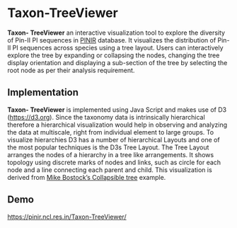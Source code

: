 # Taxon-TreeViewer
**Taxon- TreeViewer** an interactive visualization tool to explore the diversity of Pin-II PI sequences in [PINIR](https://pinir.ncl.res.in/) database. It visualizes the distribution of Pin-II PI sequences across species using a tree layout. Users can interactively explore the tree by expanding or collapsing the nodes, changing the tree display orientation and displaying a sub-section of the tree by selecting the root node as per their analysis requirement.

## Implementation
**Taxon- TreeViewer** is implemented using Java Script and makes use of D3 (https://d3.org). Since the taxonomy data is intrinsically hierarchical therefore a hierarchical visualization would help in observing and analyzing the data at multiscale, right from individual element to large groups. To visualize hierarchies D3 has a number of hierarchical Layouts and one of the most popular techniques is the D3s Tree Layout. The Tree Layout arranges the nodes of a hierarchy in a tree like arrangements. It shows topology using discrete marks of nodes and links, such as circle for each node and a line connecting each parent and child. This visualization is derived from [Mike Bostock’s Collapsible tree](https://observablehq.com/@d3/collapsible-tree) example.

## Demo
https://pinir.ncl.res.in/Taxon-TreeViewer/
